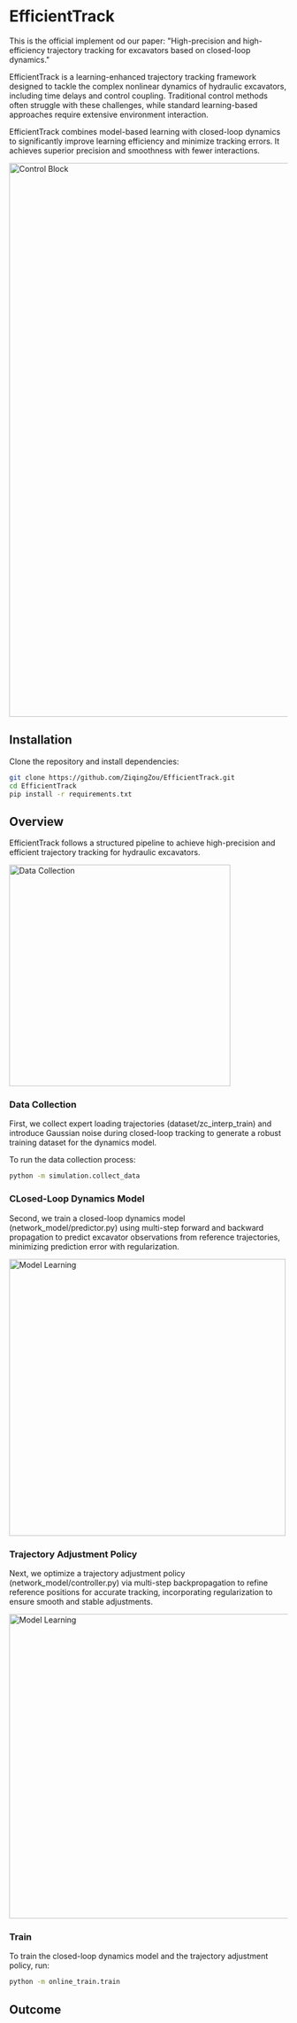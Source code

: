 # EfficientTrack

This is the official implement od our paper: "High-precision and high-efficiency trajectory tracking for excavators based on closed-loop dynamics."

EfficientTrack is a learning-enhanced trajectory tracking framework designed to tackle the complex nonlinear dynamics of hydraulic excavators, including time delays and control coupling. Traditional control methods often struggle with these challenges, while standard learning-based approaches require extensive environment interaction.

EfficientTrack combines model-based learning with closed-loop dynamics to significantly improve learning efficiency and minimize tracking errors. It achieves superior precision and smoothness with fewer interactions.

<img src="images/control block.png" alt="Control Block" width="1000"/>

## Installation

Clone the repository and install dependencies:

```bash
git clone https://github.com/ZiqingZou/EfficientTrack.git
cd EfficientTrack
pip install -r requirements.txt
```

## Overview

EfficientTrack follows a structured pipeline to achieve high-precision and efficient trajectory tracking for hydraulic excavators.

<img src="images/data collection.png" alt="Data Collection" width="400"/>


### Data Collection
First, we collect expert loading trajectories (dataset/zc_interp_train) and introduce Gaussian noise during closed-loop tracking to generate a robust training dataset for the dynamics model.

To run the data collection process:

```bash
python -m simulation.collect_data
```

### CLosed-Loop Dynamics Model
Second, we train a closed-loop dynamics model (network_model/predictor.py) using multi-step forward and backward propagation to predict excavator observations from reference trajectories, minimizing prediction error with regularization.

<img src="images/model learning.png" alt="Model Learning" width="500"/>

### Trajectory Adjustment Policy
Next, we optimize a trajectory adjustment policy (network_model/controller.py) via multi-step backpropagation to refine reference positions for accurate tracking, incorporating regularization to ensure smooth and stable adjustments.

<img src="images/policy learning.png" alt="Model Learning" width="550"/>

### Train
To train the closed-loop dynamics model and the trajectory adjustment policy, run:

```bash
python -m online_train.train
```

## Outcome





